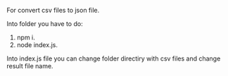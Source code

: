 For convert csv files to json file.

Into folder you have to do: 
1. npm i.
2. node index.js.

Into index.js file you can change folder directiry with csv files and change result file name.
